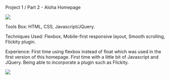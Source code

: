 Project 1 / Part 2 - Aloha Homepage

![](https://s29.postimg.org/o7qk53nfr/Screen_Shot_2017_02_06_at_22_16_43.png)


Tools Box:
HTML, CSS, Javascript/JQuery.



Techniques Used:
Flexbox, Mobile-first responsive layout, Smooth scrolling, Flickity plugin.


Experience:
First time using flexbox instead of float which was used in the first version of this homepage. First time with a little bit of Javascript and JQuery. Being able to incorporate a plugin such as Flickity.

![](https://s30.postimg.org/wtsjkzyn5/Screen_Shot_2017_02_06_at_22_20_50.png)


